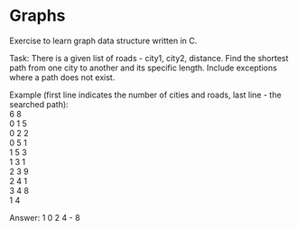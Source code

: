 # Graphs

Exercise to learn graph data structure written in C.

Task:
There is a given list of roads - city1, city2, distance. Find the shortest path from one city to another and its specific length. 
Include exceptions where a path does not exist.

Example (first line indicates the number of cities and roads, last line - the searched path):\
6 8\
0 1 5\
0 2 2\
0 5 1\
1 5 3\
1 3 1\
2 3 9\
2 4 1\
3 4 8\
1 4

Answer: 1 0 2 4 - 8
